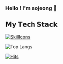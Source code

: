 ### Hello ! I'm sojeong 👋


## 𝗠𝘆 𝗧𝗲𝗰h 𝗦𝘁𝗮𝗰𝗸

[![SkillIcons](https://skillicons.dev/icons?i=html,css,js,ts,react,figma)](https://skillicons.dev)


![Top Langs](https://github-readme-stats.vercel.app/api/top-langs/?username=sojeongsojeong-park&hide=TeX&layout=compact)

[![Hits](https://hits.seeyoufarm.com/api/count/incr/badge.svg?url=https%3A%2F%2Fgithub.com%2Fsojeongsojeong-park&count_bg=%2379C83D&title_bg=%23555555&icon=&icon_color=%23E7E7E7&title=hits&edge_flat=false)](https://hits.seeyoufarm.com)

<!--
**sojeongsojeong-park/sojeongsojeong-park** is a ✨ _special_ ✨ repository because its `README.md` (this file) appears on your GitHub profile.

Here are some ideas to get you started:

- 🔭 I’m currently working on ...
- 🌱 I’m currently learning ...
- 👯 I’m looking to collaborate on ...
- 🤔 I’m looking for help with ...
- 💬 Ask me about ...
- 📫 How to reach me: ...
- 😄 Pronouns: ...
- ⚡ Fun fact: ...
-->
